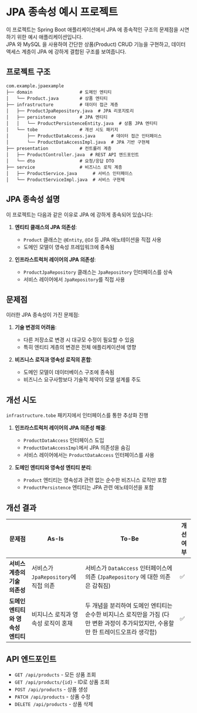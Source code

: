 # JPA 종속성 예시 프로젝트

이 프로젝트는 Spring Boot 애플리케이션에서 JPA 에 종속적인 구조의 문제점을 시연하기 위한 예시 애플리케이션입니다.  
JPA 와 MySQL 을 사용하여 간단한 상품(Product) CRUD 기능을 구현하고, 데이터 액세스 계층이 JPA 에 강하게 결합된 구조를 보여줍니다.

## 프로젝트 구조

```
com.example.jpaexample
├── domain                  # 도메인 엔티티
│   └── Product.java        # 상품 엔티티
├── infrastructure          # 데이터 접근 계층
│   ├── ProductJpaRepository.java  # JPA 리포지토리
│   ├── persistence         # JPA 엔티티
│   │   └── ProductPersistenceEntity.java  # 상품 JPA 엔티티
│   └── tobe                # 개선 시도 패키지
│       ├── ProductDataAccess.java      # 데이터 접근 인터페이스
│       └── ProductDataAccessImpl.java  # JPA 기반 구현체
├── presentation            # 컨트롤러 계층
│   ├── ProductController.java  # REST API 엔드포인트
│   └── dto                 # 요청/응답 DTO
├── service                 # 비즈니스 로직 계층
│   ├── ProductService.java      # 서비스 인터페이스
│   └── ProductServiceImpl.java  # 서비스 구현체
```

## JPA 종속성 설명

이 프로젝트는 다음과 같은 이유로 JPA 에 강하게 종속되어 있습니다:

1. **엔티티 클래스의 JPA 의존성**:
   - `Product` 클래스는 `@Entity`, `@Id` 등 JPA 애노테이션을 직접 사용
   - 도메인 모델이 영속성 프레임워크에 종속됨

2. **인프라스트럭처 레이어의 JPA 의존성**:
   - `ProductJpaRepository` 클래스는 `JpaRepository` 인터페이스를 상속
   - 서비스 레이어에서 `JpaRepository`를 직접 사용

## 문제점

이러한 JPA 종속성이 가진 문제점:

1. **기술 변경의 어려움**:
   - 다른 저장소로 변경 시 대규모 수정이 필요할 수 있음
   - 특히 엔티티 계층의 변경은 전체 애플리케이션에 영향

2. **비즈니스 로직과 영속성 로직의 혼합**:
   - 도메인 모델이 데이터베이스 구조에 종속됨
   - 비즈니스 요구사항보다 기술적 제약이 모델 설계를 주도

## 개선 시도

`infrastructure.tobe` 패키지에서 인터페이스를 통한 추상화 진행

1. **인프라스트럭처 레이어의 JPA 의존성 해결**:
   - `ProductDataAccess` 인터페이스 도입
   - `ProductDataAccessImpl`에서 JPA 의존성을 숨김
   - 서비스 레이어에서는 `ProductDataAccess` 인터페이스를 사용

2. **도메인 엔티티와 영속성 엔티티 분리**:
   - `Product` 엔티티는 영속성과 관련 없는 순수한 비즈니스 로직만 포함
   - `ProductPersistence` 엔티티는 JPA 관련 애노테이션을 포함

## 개선 결과

| 문제점                  | As-Is                   | To-Be                                                                       | 개선여부 |
|----------------------|-------------------------|-----------------------------------------------------------------------------|------|
| **서비스 계층의 기술 의존성**   | 서비스가 `JpaRepository`에 직접 의존 | 서비스가 `DataAccess` 인터페이스에 의존 (`JpaRepository` 에 대한 의존은 감춰짐)                  | ✅    |
| **도메인 엔티티와 영속성 엔티티** | 비지니스 로직과 영속성 로직이 혼재     | 두 개념을 분리하여 도메인 엔티티는 순수한 비지니스 로직만을 가짐 (다만 변환 과정이 추가되었지만, 수용할만 한 트레이드오프라 생각함) |✅|
## API 엔드포인트

- `GET /api/products` - 모든 상품 조회
- `GET /api/products/{id}` - ID로 상품 조회
- `POST /api/products` - 상품 생성
- `PATCH /api/products` - 상품 수정
- `DELETE /api/products` - 상품 삭제
